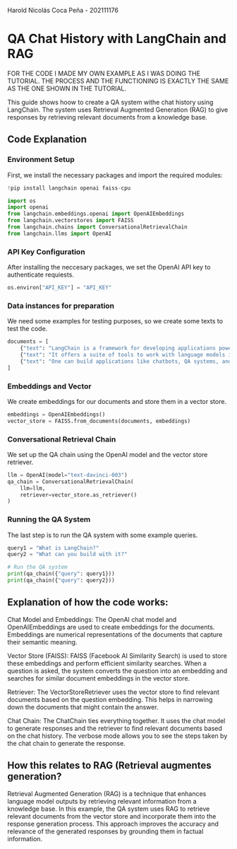 Harold Nicolás Coca Peña - 202111176

# QA Chat History with LangChain and RAG
FOR THE CODE I MADE MY OWN EXAMPLE AS I WAS DOING THE TUTORIAL. THE PROCESS AND THE FUNCTIONING IS EXACTLY THE SAME AS THE ONE SHOWN IN THE TUTORIAL.


This guide shows hoow to create a QA system withe chat history using LangChain. The system uses Retrieval Augmented Generation (RAG) to give responses by retrieving relevant documents from a knowledge base.

## Code Explanation

### Environment Setup

First, we install the necessary packages and import the required modules:

```python
!pip install langchain openai faiss-cpu

import os
import openai
from langchain.embeddings.openai import OpenAIEmbeddings
from langchain.vectorstores import FAISS
from langchain.chains import ConversationalRetrievalChain
from langchain.llms import OpenAI
```

### API Key Configuration
After installing the neccesary packages, we set the OpenAI API key to authenticate requiests.
```python
os.environ["API_KEY"] = "API_KEY"
```


### Data instances for preparation
We need some examples for testing purposes, so we create some texts to test the code.
```python
documents = [
    {"text": "LangChain is a framework for developing applications powered by language models."},
    {"text": "It offers a suite of tools to work with language models in various ways."},
    {"text": "One can build applications like chatbots, QA systems, and more using LangChain."},
]
```

### Embeddings and Vector
We create embeddings for our documents and store them in a vector store.
```python
embeddings = OpenAIEmbeddings()
vector_store = FAISS.from_documents(documents, embeddings)
```
### Conversational Retrieval Chain
We set up the QA chain using the OpenAI model and the vector store retriever.
```python
llm = OpenAI(model="text-davinci-003")
qa_chain = ConversationalRetrievalChain(
    llm=llm,
    retriever=vector_store.as_retriever()
)
```

### Running the QA System
The last step is to run the QA system with some example queries.

```python
query1 = "What is LangChain?"
query2 = "What can you build with it?"

# Run the QA system
print(qa_chain({"query": query1}))
print(qa_chain({"query": query2}))

```

## Explanation of how the code works:

Chat Model and Embeddings:
The OpenAI chat model and OpenAIEmbeddings are used to create embeddings for the documents. Embeddings are numerical representations of the documents that capture their semantic meaning.

Vector Store (FAISS):
FAISS (Facebook AI Similarity Search) is used to store these embeddings and perform efficient similarity searches. When a question is asked, the system converts the question into an embedding and searches for similar document embeddings in the vector store.

Retriever:
The VectorStoreRetriever uses the vector store to find relevant documents based on the question embedding. This helps in narrowing down the documents that might contain the answer.

Chat Chain:
The ChatChain ties everything together. It uses the chat model to generate responses and the retriever to find relevant documents based on the chat history. The verbose mode allows you to see the steps taken by the chat chain to generate the response.

## How this relates to RAG (Retrieval augmentes generation?
Retrieval Augmented Generation (RAG) is a technique that enhances language model outputs by retrieving relevant information from a knowledge base. In this example, the QA system uses RAG to retrieve relevant documents from the vector store and incorporate them into the response generation process. This approach improves the accuracy and relevance of the generated responses by grounding them in factual information.





